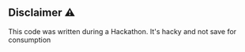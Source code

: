 ## Disclaimer ⚠️
This code was written during a Hackathon. It's hacky and not save for consumption 
